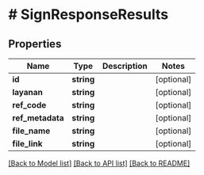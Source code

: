 # # SignResponseResults

## Properties

Name | Type | Description | Notes
------------ | ------------- | ------------- | -------------
**id** | **string** |  | [optional]
**layanan** | **string** |  | [optional]
**ref_code** | **string** |  | [optional]
**ref_metadata** | **string** |  | [optional]
**file_name** | **string** |  | [optional]
**file_link** | **string** |  | [optional]

[[Back to Model list]](../../README.md#models) [[Back to API list]](../../README.md#endpoints) [[Back to README]](../../README.md)

